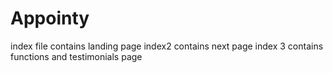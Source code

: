 # Appointy
index file contains landing page
index2 contains next page
index 3 contains functions and testimonials page

